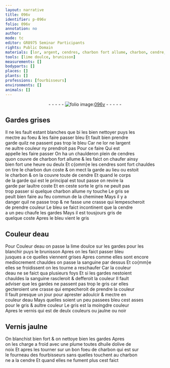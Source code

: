 ```yaml
---
layout: narrative
title: 096v
identifier: p-096v
folio: 096v
annotation: no
author:
mode: tc
editor: GR8975 Seminar Participants
rights: Public Domain
materials: [lor, argent, cendres, charbon fort allume, charbon, cendre, charbon allume, sanguine, huile dolive de noix]
tools: [lime doulce, brunisson]
measurements: []
bodyparts: []
places: []
plants: []
professions: [fourbisseurs]
environments: []
animals: []
---
```


<div class="folio" align="center">- - - - - <a href="http://gallica.bnf.fr/ark:/12148/btv1b10500001g/f198.image" target="_blank"><img src="https://cu-mkp.github.io/2017-workshop-edition/assets/photo-icon.png" alt="folio image: " style="display:inline-block; margin-bottom:-3px;"/>096v</a> - - - - - </div>  
  

## Gardes grises

 
Il ne les fault estant blanches que <span class="del">bi</span> les bien nettoyer puys les<br/> mectre au foeu & les faire passer bleu Et fault bien prendre<br/> garde quilz ne passent pas trop le bleu Car ne <span class="m">lor</span> ne l<span class="m">argent</span><br/> ne aultre couleur ny prendroit pas Pour ce faire Qui est<br/> appelle les faire passer On ha un chaulderon plein de <span class="m">cendres</span><br/> quon couvre de <span class="m">charbon fort allume</span> & les faict on chaufer ainsy<br/> bien fort une heure ou deulx Et c{omm}e les <span class="m">cendres</span> sont fort chauldes<br/> on tire le <span class="m">charbon</span> dun coste & on mect la garde au lieu ou estoit<br/> le <span class="m">charbon</span> & on la couvre toute de <span class="m">cendre</span> Et quand le corps<br/> de la garde qui est le principal est tout passe on revire la<br/> garde par laultre coste Et en ceste sorte le gris ne peult pas<br/> trop passer si quelque <span class="m">charbon allume</span> ny touche Le gris se<br/> peult bien faire au feu commun de la cheminee Mays il y a<br/> danger quil ne passe trop & ne fasse une crasse qui lempescheroit<br/> de prendre couleur Le bleu se faict incontinent que la <span class="m">cendre</span><br/> a un peu chaufe les gardes Mays il est tousjours gris de<br/> quelque coste Apres le bleu vient le gris
 
 
  

## Couleur deau

 
<span class="add">Pour</span> Couleur deau on passe la <span class="tl">lime doulce</span> sur les gardes pour les<br/> blanchir puys le <span class="tl">brunisson</span> Apres on les faict passer bleu<br/> jusques a ce quelles viennent grises Apres comme elles sont encore<br/> mediocrement chauldes on passe la <span class="m">sanguine</span> par dessus Et co{mm}e<br/> elles se froidissent on les tourne a reschaufer Car la couleur<br/> deau ne se faict qua plusieurs foys Et si les gardes nestoient<br/> chauldes la <span class="m">sanguine</span> rascleroit & defferoit la couleur Il fault<br/> adviser que les gardes ne passent pas trop le gris car elles<br/> gecteroient une crasse qui empecheroit de prendre la couleur<br/> Il fault presque un jour pour aprester adoulcir & mectre en<br/> couleur deau Mays quelles soient un peu passees bleu cest asses<br/> pour le gris & aultre couleur Le gris est la moingdre couleur<br/> Apres le vernis qui est de deulx couleurs ou jaulne ou noir
 
 
  

## Vernis jaulne

 
On blanchist bien fort & on nettoye bien les gardes Apres<br/> on les charge a froid avec une plume toutes d<span class="m">huile <span class="del">dolive</span> de<br/> noix</span> Et apres les tourner sur un bon foeu de <span class="m">charbon</span> qui est sur<br/> le fourneau des <span class="pro">fourbisseurs</span> sans quelles touchent au <span class="m">charbon</span><br/> ne a la <span class="m">cendre</span> Et quand elles ne fument plus cest faict
 
